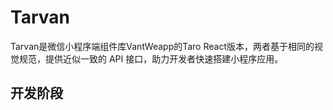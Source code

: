 # Tarvan

Tarvan是微信小程序端组件库VantWeapp的Taro React版本，两者基于相同的视觉规范，提供近似一致的 API 接口，助力开发者快速搭建小程序应用。

## 开发阶段